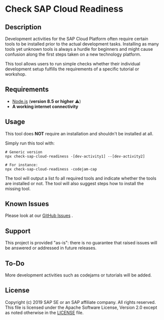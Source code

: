 # Check SAP Cloud Readiness

## Description

Development activities for the SAP Cloud Platform often require certain tools to be installed prior to the actual development tasks. Installing as many tools yet unknown tools is always a hurdle for beginners and might cause confusion along the first steps taken on a new technology platform.

This tool allows users to run simple checks whether their individual development setup fulfills the requirements of a specific tutorial or workshop.

## Requirements

- [Node.js](https://nodejs.org/) (**version 8.5 or higher** ⚠️)
- **A working internet connectivity**

## Usage

This tool does **NOT** require an installation and shouldn't be installed at all.

Simply run this tool with:
```shell
# Generic version
npx check-sap-cloud-readiness -[dev-activity1] --[dev-activity2]

# For instance:
npx check-sap-cloud-readiness -codejam-cap
```

The tool will output a list fo all required tools and indicate whether the tools are installed or not. The tool will also suggest steps how to install the missing tool.

## Known Issues

Please look at our [GitHub Issues](https://github.com/SAP/check-sap-cloud-readiness/issues) .

## Support

This project is provided "as-is": there is no guarantee that raised issues will be answered or addressed in future releases.

## To-Do

More development activities such as codejams or tutorials will be added.

## License

Copyright (c) 2019 SAP SE or an SAP affiliate company. All rights reserved.
This file is licensed under the Apache Software License, Version 2.0 except as noted otherwise in the [LICENSE](/LICENSE) file.
